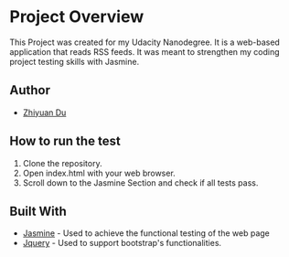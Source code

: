 # Project Overview

This Project was created for my Udacity Nanodegree. It is a web-based application that reads RSS feeds. It was meant to strengthen my coding project testing skills with Jasmine.

## Author

* [Zhiyuan Du](https://github.com/lYesterdaYl)

## How to run the test

1. Clone the repository.
2. Open index.html with your web browser.
3. Scroll down to the Jasmine Section and check if all tests pass.

## Built With

* [Jasmine](http://jasmine.github.io/) - Used to achieve the functional testing of the web page
* [Jquery](https://jquery.com/) - Used to support bootstrap's functionalities.
